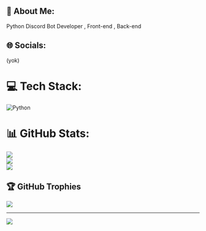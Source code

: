 ## 💫 About Me:
Python Discord Bot Developer , Front-end , Back-end


## 🌐 Socials:
(yok)

# 💻 Tech Stack:
![Python](https://img.shields.io/badge/python-3670A0?style=for-the-badge&logo=python&logoColor=ffdd54)
# 📊 GitHub Stats:
![](https://github-readme-stats.vercel.app/api?username=HqTopraku&theme=dark&hide_border=false&include_all_commits=false&count_private=false)<br/>
![](https://github-readme-streak-stats.herokuapp.com/?user=HqTopraku&theme=dark&hide_border=false)<br/>
![](https://github-readme-stats.vercel.app/api/top-langs/?username=HqTopraku&theme=dark&hide_border=false&include_all_commits=false&count_private=false&layout=compact)

## 🏆 GitHub Trophies
![](https://github-profile-trophy.vercel.app/?username=HqTopraku&theme=onedark&no-frame=true&no-bg=false&margin-w=4)

---
[![](https://visitcount.itsvg.in/api?id=HqTopraku&icon=1&color=6)](https://visitcount.itsvg.in)

<!-- Proudly created with GPRM ( https://gprm.itsvg.in ) -->

